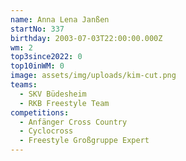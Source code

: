```yaml
---
name: Anna Lena Janßen
startNo: 337
birthday: 2003-07-03T22:00:00.000Z
wm: 2
top3since2022: 0
top10inWM: 0
image: assets/img/uploads/kim-cut.png
teams:
  - SKV Büdesheim
  - RKB Freestyle Team
competitions:
  - Anfänger Cross Country
  - Cyclocross
  - Freestyle Großgruppe Expert
---
```

